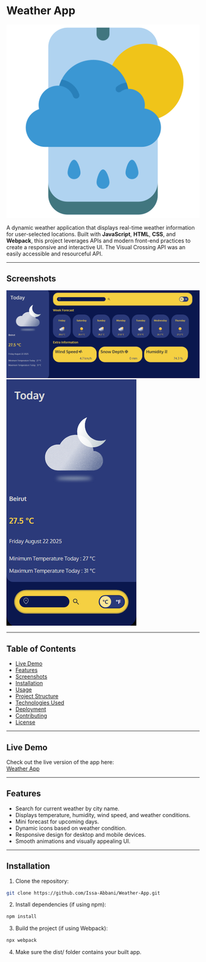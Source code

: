 # Weather App
![Weather App Logo](./src/assets/weather_logo.png)


A dynamic weather application that displays real-time weather information for user-selected locations. Built with **JavaScript**, **HTML**, **CSS**, and **Webpack**, this project leverages APIs and modern front-end practices to create a responsive and interactive UI. The Visual Crossing API was an easily accessible and resourceful API.

---

## Screenshots

![Weather App Screenshot 1](./src/assets/readme%20screenshots/Screenshot%202025-08-22%20214230.png)  
![Weather App Screenshot 2](./src/assets/readme%20screenshots/Screenshot%202025-08-22%20214246.png)  

---

## Table of Contents

- [Live Demo](#live-demo)  
- [Features](#features)  
- [Screenshots](#screenshots)  
- [Installation](#installation)  
- [Usage](#usage)  
- [Project Structure](#project-structure)  
- [Technologies Used](#technologies-used)  
- [Deployment](#deployment)  
- [Contributing](#contributing)  
- [License](#license)  

---

## Live Demo

Check out the live version of the app here:  
[Weather App](https://issa-abbani.github.io/Weather-App/)

---

## Features

- Search for current weather by city name.  
- Displays temperature, humidity, wind speed, and weather conditions.  
- Mini forecast for upcoming days.  
- Dynamic icons based on weather condition.  
- Responsive design for desktop and mobile devices.  
- Smooth animations and visually appealing UI.  

---

## Installation

1. Clone the repository:

```bash
git clone https://github.com/Issa-Abbani/Weather-App.git

```

2. Install dependencies (if using npm):

```bash
npm install

```


3. Build the project (if using Webpack):

```bash
npx webpack

```

4. Make sure the dist/ folder contains your built app.

